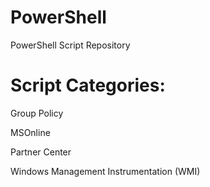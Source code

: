 # PowerShell
PowerShell Script Repository

# Script Categories:

Group Policy

MSOnline

Partner Center

Windows Management Instrumentation (WMI)


